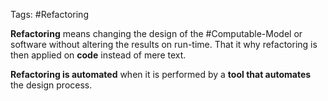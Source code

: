 
Tags: #Refactoring

**Refactoring** means changing the design of the #Computable-Model or software without altering the results on run-time. That it why refactoring is then applied on **code** instead of mere text.

**Refactoring is automated** when it is performed by a **tool that automates** the design process.